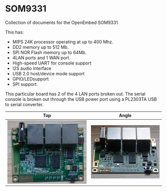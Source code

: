 SOM9331
=======

Collection of documents for the OpenEmbed SOM9331

This has:
- MIPS 24K processor operating at up to 400 Mhz.
- DD2 memory up to 512 Mb.
- SPI NOR Flash memory up to 64Mb.
- 4LAN ports and 1 WAN port
- High-speed UART for console support
- I2S audio interface
- USB 2.0 host/device mode support
- GPIO/LEDsupport
- SPI support.

This particular board has 2 of the 4 LAN ports broken out. The serial console is broken out through the USB power port using a PL2303TA USB to serial converter.

| Top | Angle |
|---|---|
|![PCBA]|![PCBB]|

[PCBA]: A.jpg "PCB front"
[PCBB]: B.jpg "PCB Back"
